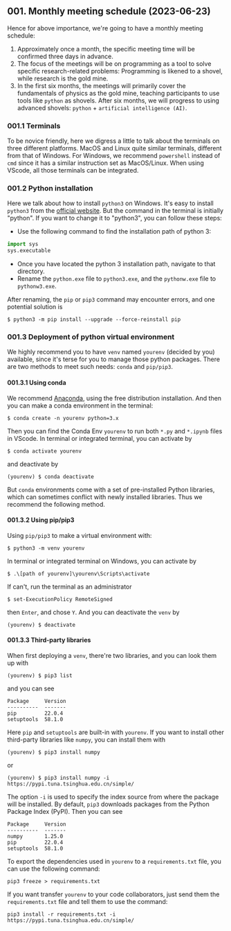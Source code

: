 ## 001. Monthly meeting schedule (2023-06-23)

Hence for above importance, we're going to have a monthly meeting schedule:
1. Approximately once a month, the specific meeting time will be confirmed three days in advance.
2. The focus of the meetings will be on programming as a tool to solve specific research-related problems: Programming is likened to a shovel, while research is the gold mine.
3. In the first six months, the meetings will primarily cover the fundamentals of physics as the gold mine, teaching participants to use tools like `python` as shovels. After six months, we will progress to using advanced shovels: `python` + `artificial intelligence (AI)`.

### 001.1 Terminals
To be novice friendly, here we digress a little to talk about the terminals on three different platforms. MacOS and Linux quite similar terminals, different from that of Windows. For Windows, we recommend `powershell` instead of `cmd` since it has a similar instruction set as MacOS/Linux. When using VScode, all those terminals can be integrated.

### 001.2 Python installation
Here we talk about how to install `python3` on Windows. 
It's easy to install `python3` from the [official website](https://www.python.org/downloads/). But the command in the terminal is initially "python". If you want to change it to "python3", you can follow these steps:
* Use the following command to find the installation path of python 3:
```python
import sys
sys.executable
```
* Once you have located the python 3 installation path, navigate to that directory.
* Rename the `python.exe` file to `python3.exe`, and the `pythonw.exe` file to `pythonw3.exe`.

After renaming, the `pip` or `pip3` command may encounter errors, and one potential solution is
```console
$ python3 -m pip install --upgrade --force-reinstall pip
```
### 001.3 Deployment of python virtual environment
We highly recommend you to have `venv` named `yourenv` (decided by you) available, since it's terse for you to manage those python packages. There are two methods to meet such needs: `conda` and `pip/pip3`.
#### 001.3.1 Using conda
We recommend [Anaconda](https://www.anaconda.com/products/distribution), using the free distribution installation. And then you can make a conda environment in the terminal:
```console
$ conda create -n yourenv python=3.x
```
Then you can find the Conda Env `yourenv` to run both `*.py` and `*.ipynb` files in VScode.
In terminal or integrated terminal, you can activate by
```console
$ conda activate yourenv
```
and deactivate by
```console
(yourenv) $ conda deactivate
```
But `conda` environments come with a set of pre-installed Python libraries, which can sometimes conflict with newly installed libraries. Thus we recommend the following method.

#### 001.3.2 Using pip/pip3
Using `pip/pip3` to make a virtual environment with:
```console
$ python3 -m venv yourenv
```
In terminal or integrated terminal on Windows, you can activate by
```console
$ .\[path of yourenv]\yourenv\Scripts\activate
```

If can't, run the terminal as an administrator
```console
$ set-ExecutionPolicy RemoteSigned
```
then `Enter`, and chose `Y`. 
And you can deactivate the `venv` by
```console
(yourenv) $ deactivate
```

#### 001.3.3 Third-party libraries
When first deploying a `venv`, there're two libraries, and you can look them up with
```console
(yourenv) $ pip3 list
```
and you can see
```console
Package     Version
----------  -------
pip         22.0.4
setuptools  58.1.0
```
Here `pip` and `setuptools` are built-in with `yourenv`. 
If you want to install other third-party libraries like `numpy`, you can install them with
```console
(yourenv) $ pip3 install numpy
```
or
```console
(yourenv) $ pip3 install numpy -i https://pypi.tuna.tsinghua.edu.cn/simple/
```
The option `-i` is used to specify the index source from where the package will be installed. By default, `pip3` downloads packages from the Python Package Index (PyPI). Then you can see
```console
Package     Version
----------  -------
numpy       1.25.0
pip         22.0.4
setuptools  58.1.0
```
To export the dependencies used in `yourenv` to a `requirements.txt` file, you can use the following command:
```console
pip3 freeze > requirements.txt
```
If you want transfer `yourenv` to your code collaborators, just send them the `requirements.txt` file and tell them to use the command:
```console
pip3 install -r requirements.txt -i https://pypi.tuna.tsinghua.edu.cn/simple/
```